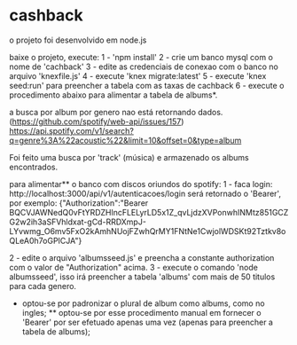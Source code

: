 # cashback

o projeto foi desenvolvido em node.js

baixe o projeto, execute:
1 - 'npm install'
2 - crie um banco mysql com o nome de 'cachback'
3 - edite as credenciais de conexao com o banco no arquivo 'knexfile.js'
4 - execute 'knex migrate:latest'
5 - execute 'knex seed:run' para preencher a tabela com as taxas de cachback
6 - execute o procedimento abaixo para alimentar a tabela de albums*.

a busca por album por genero nao está retornando dados. (https://github.com/spotify/web-api/issues/157)
https://api.spotify.com/v1/search?q=genre%3A%22acoustic%22&limit=10&offset=0&type=album

Foi feito uma busca por 'track' (música) e armazenado os albums encontrados.

para alimentar** o banco com discos oriundos do spotify:
1 - faca login:
http://localhost:3000/api/v1/autenticacoes/login
será retornado o 'Bearer', por exemplo:
{"Authorization":"Bearer BQCVJAWNedQ0vFtYRDZHlncFLELyrLD5x1Z_qvLjdzXVPonwhINMtz851GCZG2w2ih3aSFVhldxat-gCd-RRDXmpJ-LYvwmg_O6mv5FxO2kAmhNUojFZwhQrMY1FNtNe1CwjolWDSKt92Tztkv8oQLeA0h7oGPICJA"}

2 - edite o arquivo 'albumsseed.js' e preencha a constante authorization com o valor de "Authorization" acima.
3 - execute o comando 'node albumsseed', isso irá preencher a tabela 'albums' com mais de 50 titulos para cada genero.

* optou-se por padronizar o plural de album como albums, como no ingles;
** optou-se por esse procedimento manual em fornecer o 'Bearer' por ser efetuado apenas uma vez (apenas para preencher a tabela de albums);
